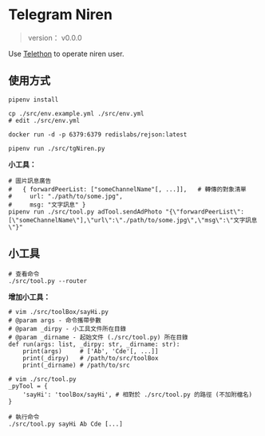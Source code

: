 Telegram Niren
=======


> version： v0.0.0

Use [Telethon](https://github.com/LonamiWebs/Telethon) to operate niren user.



## 使用方式


```
pipenv install

cp ./src/env.example.yml ./src/env.yml
# edit ./src/env.yml

docker run -d -p 6379:6379 redislabs/rejson:latest

pipenv run ./src/tgNiren.py
```


**小工具：**

```
# 圖片訊息廣告
#   { forwardPeerList: ["someChannelName"[, ...]],   # 轉傳的對象清單
#     url: "./path/to/some.jpg",
#     msg: "文字訊息" }
pipenv run ./src/tool.py adTool.sendAdPhoto "{\"forwardPeerList\":[\"someChannelName\"],\"url\":\"./path/to/some.jpg\",\"msg\":\"文字訊息\"}"
```



## 小工具


```
# 查看命令
./src/tool.py --router
```


**增加小工具：**

```
# vim ./src/toolBox/sayHi.py
# @param args - 命令攜帶參數
# @param _dirpy - 小工具文件所在目錄
# @param _dirname - 起始文件 (./src/tool.py) 所在目錄
def run(args: list, _dirpy: str, _dirname: str):
    print(args)     # ['Ab', 'Cde'[, ...]]
    print(_dirpy)   # /path/to/src/toolBox
    print(_dirname) # /path/to/src

# vim ./src/tool.py
_pyTool = {
    'sayHi': 'toolBox/sayHi', # 相對於 ./src/tool.py 的路徑 (不加附檔名)
}

# 執行命令
./src/tool.py sayHi Ab Cde [...]
```


